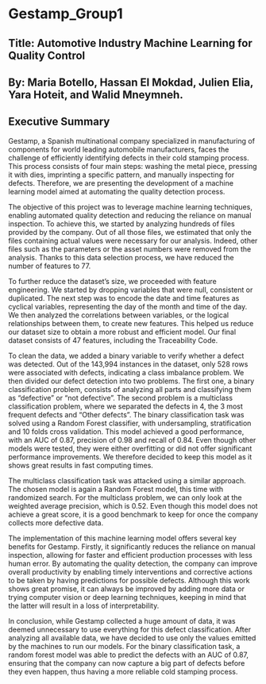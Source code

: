 # Gestamp_Group1

## Title: Automotive Industry Machine Learning for Quality Control

## By: Maria Botello, Hassan El Mokdad, Julien Elia, Yara Hoteit, and Walid Mneymneh.

## Executive Summary 

Gestamp, a Spanish multinational company specialized in manufacturing of components for world leading automobile manufacturers, faces the challenge of efficiently identifying defects in their cold stamping process. This process consists of four main steps: washing the metal piece, pressing it with dies, imprinting a specific pattern, and manually inspecting for defects. Therefore, we are presenting the development of a machine learning model aimed at automating the quality detection process.

The objective of this project was to leverage machine learning techniques, enabling automated quality detection and reducing the reliance on manual inspection. To achieve this, we started by analyzing hundreds of files provided by the company. Out of all those files, we estimated that only the files containing actual values were necessary for our analysis. Indeed, other files such as the parameters or the asset numbers were removed from the analysis. Thanks to this data selection process, we have reduced the number of features to 77. 

To further reduce the dataset’s size, we proceeded with feature engineering. We started by dropping variables that were null, consistent or duplicated. The next step was to encode the date and time features as cyclical variables, representing the day of the month and time of the day. We then analyzed the correlations between variables, or the logical relationships between them, to create new features. This helped us reduce our dataset size to obtain a more robust and efficient model. Our final dataset consists of 47 features, including the Traceability Code. 

To clean the data, we added a binary variable to verify whether a defect was detected. Out of the 143,994 instances in the dataset, only 528 rows were associated with defects, indicating a class imbalance problem. We then divided our defect detection into two problems. The first one, a binary classification problem, consists of analyzing all parts and classifying them as “defective” or “not defective”. The second problem is a multiclass classification problem, where we separated the defects in 4, the 3 most frequent defects and “Other defects”. 
The binary classification task was solved using a Random Forest classifier, with undersampling, stratification and 10 folds cross validation. This model achieved a good performance, with an AUC of 0.87, precision of 0.98 and recall of 0.84. Even though other models were tested, they were either overfitting or did not offer significant performance improvements. We therefore decided to keep this model as it shows great results in fast computing times.

The multiclass classification task was attacked using a similar approach. The chosen model is again a Random Forest model, this time with randomized search. For the multiclass problem, we can only look at the weighted average precision, which is 0.52. Even though this model does not achieve a great score, it is a good benchmark to keep for once the company collects more defective data.

The implementation of this machine learning model offers several key benefits for Gestamp. Firstly, it significantly reduces the reliance on manual inspection, allowing for faster and  efficient production processes with less human error. By automating the quality detection, the company can improve overall productivity by enabling timely interventions and corrective actions to be taken by having predictions for possible defects. Although this work shows great promise, it can always be improved by adding more data or trying computer vision or deep learning techniques, keeping in mind that the latter will result in a loss of interpretability.

In conclusion, while Gestamp collected a huge amount of data, it was deemed unnecessary to use everything for this defect classification. After analyzing all available data, we have decided to use only the values emitted by the machines to run our models. For the binary classification task, a random forest model was able to predict the defects with an AUC of 0.87, ensuring that the company can now capture a big part of defects before they even happen, thus having a more reliable cold stamping process. 

